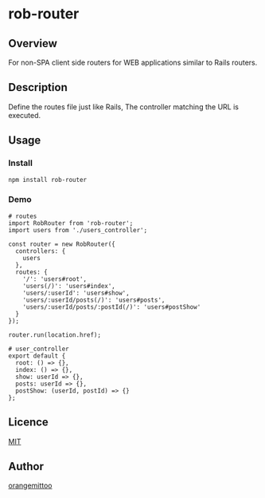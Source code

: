 rob-router
====

## Overview
For non-SPA client side routers for WEB applications similar to Rails routers.

## Description
Define the routes file just like Rails,
The controller matching the URL is executed.

## Usage

### Install

```
npm install rob-router
```

### Demo

```
# routes
import RobRouter from 'rob-router';
import users from './users_controller';

const router = new RobRouter({
  controllers: {
    users
  },
  routes: {
    '/': 'users#root',
    'users(/)': 'users#index',
    'users/:userId': 'users#show',
    'users/:userId/posts(/)': 'users#posts',
    'users/:userId/posts/:postId(/)': 'users#postShow'
  }
});

router.run(location.href);
```

```
# user_controller
export default {
  root: () => {},
  index: () => {},
  show: userId => {},
  posts: userId => {},
  postShow: (userId, postId) => {}
};
```

## Licence

[MIT](https://github.com/tcnksm/tool/blob/master/LICENCE)

## Author

[orangemittoo](https://github.com/orangemittoo)
